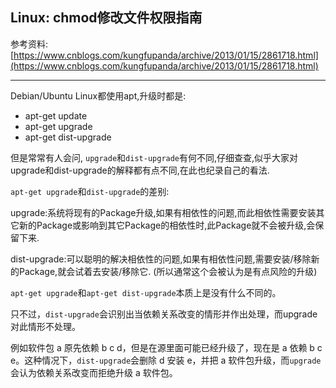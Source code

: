 ## Linux: chmod修改文件权限指南

参考资料: [https://www.cnblogs.com/kungfupanda/archive/2013/01/15/2861718.html](https://www.cnblogs.com/kungfupanda/archive/2013/01/15/2861718.html)

--------------------------------------------------

Debian/Ubuntu Linux都使用apt,升级时都是: 

* apt-get update 
* apt-get upgrade 
* apt-get dist-upgrade 

但是常常有人会问, `upgrade`和`dist-upgrade`有何不同,仔细查查,似乎大家对upgrade和dist-upgrade的解释都有点不同,在此也纪录自己的看法. 

`apt-get upgrade`和`dist-upgrade`的差别: 

upgrade:系统将现有的Package升级,如果有相依性的问题,而此相依性需要安装其它新的Package或影响到其它Package的相依性时,此Package就不会被升级,会保留下来. 

dist-upgrade:可以聪明的解决相依性的问题,如果有相依性问题,需要安装/移除新的Package,就会试着去安装/移除它. 
(所以通常这个会被认为是有点风险的升级) 

`apt-get upgrade`和`apt-get dist-upgrade`本质上是没有什么不同的。

只不过，`dist-upgrade`会识别出当依赖关系改变的情形并作出处理，而upgrade对此情形不处理。

例如软件包 a 原先依赖 b c d，但是在源里面可能已经升级了，现在是 a 依赖 b c e。这种情况下，`dist-upgrade`会删除 d 安装 e，并把 a 软件包升级，而`upgrade`会认为依赖关系改变而拒绝升级 a 软件包。

